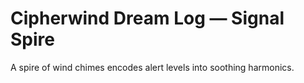 # Cipherwind Dream Log — Signal Spire

A spire of wind chimes encodes alert levels into soothing harmonics.
